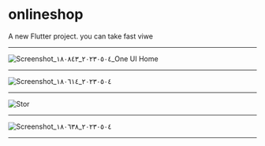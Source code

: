 # onlineshop

A new Flutter project.
you can take fast viwe 
<hr>

![Screenshot_٢٠٢٣٠٥٠٤_١٨٠٨٤٣_One UI Home](https://user-images.githubusercontent.com/88496239/236260509-f8f2302c-2280-405a-9001-dfd70a7d87a0.png)



<hr>

![Screenshot_٢٠٢٣٠٥٠٤_١٨٠٦١٤](https://user-images.githubusercontent.com/88496239/236559557-87213d36-e373-4759-837e-99a8848f9395.png)

<hr>

![Stor](https://user-images.githubusercontent.com/88496239/236559867-5d5ae679-de75-4704-9977-4b4c61f1700c.png)


<hr>

![Screenshot_٢٠٢٣٠٥٠٤_١٨٠٦٣٨](https://user-images.githubusercontent.com/88496239/236559951-adcc766b-5e96-428b-807a-aedc6b3b6d23.png)


<hr>
